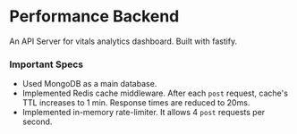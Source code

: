 # Performance Backend

An API Server for vitals analytics dashboard. Built with fastify.

### Important Specs
- Used MongoDB as a main database.
- Implemented Redis cache middleware. After each `post` request, cache's TTL increases to 1 min. Response times are reduced to 20ms.
- Implemented in-memory rate-limiter. It allows 4 `post` requests per second.

